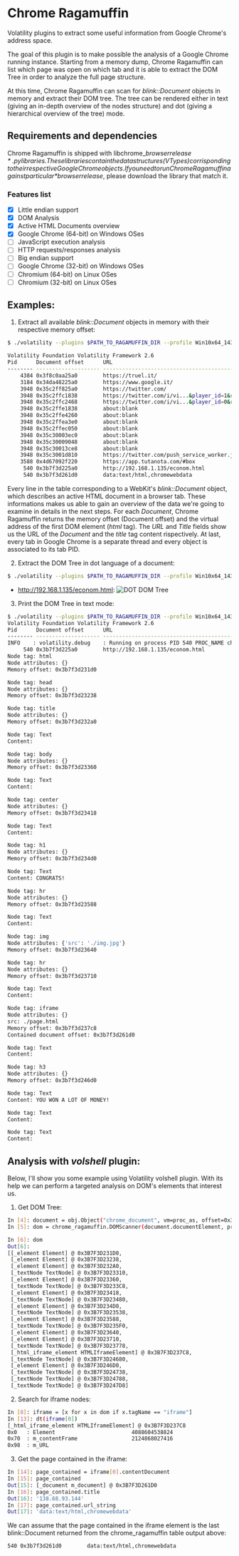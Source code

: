 # Chrome Ragamuffin
Volatility plugins to extract some useful information from Google Chrome's address space.

The goal of this plugin is to make possible the analysis of a Google Chrome running instance. Starting from a memory dump, 
Chrome Ragamuffin can list which page was open on which tab and it is able to extract the DOM Tree in order to analyze the full page structure.

At this time, Chrome Ragamuffin can scan for *blink::Document* objects in memory and extract their DOM tree. The tree can be rendered either in text (giving an in-depth overview of the nodes structure) and dot (giving a hierarchical overview of the tree) mode.

## Requirements and dependencies
Chrome Ragamuffin is shipped with libchrome_*$browserrelease*.py libraries. These libraries contain the data structures (VTypes) corrisponding to their respective Google Chrome objects. If you need to run Chrome Ragamuffin against particular *$browserrelease*, please download the library that match it.
### Features list
- [x] Little endian support
- [x] DOM Analysis
- [x] Active HTML Documents overview
- [x] Google Chrome (64-bit) on Windows OSes
- [ ] JavaScript execution analysis
- [ ] HTTP requests/responses analysis
- [ ] Big endian support
- [ ] Google Chrome (32-bit) on Windows OSes
- [ ] Chromium (64-bit) on Linux OSes
- [ ] Chromium (32-bit) on Linux OSes

## Examples:
1) Extract all available *blink::Document* objects in memory with their respective memory offset:
```sh
$ ./volatility --plugins $PATH_TO_RAGAMUFFIN_DIR --profile Win10x64_14393 -f dump.vmem chrome_ragamuffin

Volatility Foundation Volatility Framework 2.6
Pid      Document offset      URL                                                Title                                              DOM start address
-------- -------------------- -------------------------------------------------- -------------------------------------------------- -----------------
    4384 0x3f8c0aa25a0        https://truel.it/                                  TRUEL IT | Home                                    0x3f8c0aa3230   
    3184 0x34da48225a0        https://www.google.it/                             Google                                             0x34da4823230   
    3948 0x35c2ff825a0        https://twitter.com/                               Twitter. ? ci? che sta accadendo.                  0x35c2ff83230   
    3948 0x35c2ffc1838        https://twitter.com/i/vi...&player_id=1&rpc_init=1 Twitter web player                                 0x35c2ffc30f8   
    3948 0x35c2ffc2468        https://twitter.com/i/vi...&player_id=0&rpc_init=1 Twitter web player                                 0x35c2ffc9b98   
    3948 0x35c2ffe1838        about:blank                                        None                                               0x35c2ffe2468   
    3948 0x35c2ffe4260        about:blank                                        None                                               0x35c2ffe4e90   
    3948 0x35c2ffea3e0        about:blank                                        None                                               0x35c2ffeb010  
    3948 0x35c2ffec050        about:blank                                        None                                               0x35c2ffecc80   
    3948 0x35c30003ec0        about:blank                                        None                                               0x35c30004af0   
    3948 0x35c30009048        about:blank                                        None                                               0x35c30009c78   
    3948 0x35c30013ce8        about:blank                                        None                                               0x35c30014918   
    3948 0x35c3001d810        https://twitter.com/push_service_worker.js         None                                               0x35c3001e440   
    3588 0x4d67092f220        https://app.tutanota.com/#box                      vulwdfhvl@tuta.io - Tutanota                       0x4d67092fff0   
     540 0x3b7f3d225a0        http://192.168.1.135/econom.html                   None                                               0x3b7f3d231d0   
     540 0x3b7f3d261d0        data:text/html,chromewebdata                       138.68.93.144                                      0x3b7f3d26e60   
```
Every line in the table corresponding to a WebKit's *blink::Document* object, which describes an active HTML document in a browser tab.
These informations makes us able to gain an overview of the data we're going to examine in details in the next steps. For each *Document*, Chrome Ragamuffin returns the memory offset (Document offset) and the virtual address of the first DOM element (*html* tag). The *URL* and *Title* fields show us the URL of the *Document* and the *title* tag content rispectively. At last, every tab in Google Chrome is a separate thread and every object is associated to its tab PID.

2) Extract the DOM Tree in dot language of a document:
```sh
$ ./volatility --plugins $PATH_TO_RAGAMUFFIN_DIR --profile Win10x64_14393 -f dump.vmem chrome_ragamuffin -p 540 --documents 0x3b7f3d225a0 --dom 0x3b7f3d231d0 --output dot --output-file econom.dot
```
- http://192.168.1.135/econom.html:
![DOT DOM Tree](https://github.com/MalfurionStormrage/chrome_ragamuffin/blob/master/540.png)

3) Print the DOM Tree in text mode:
```sh
$ ./volatility --plugins $PATH_TO_RAGAMUFFIN_DIR --profile Win10x64_14393 -f dump.vmem chrome_ragamuffin -p 540 --documents 0x3b7f3d225a0 --dom 0x3b7f3d231d0
Volatility Foundation Volatility Framework 2.6
Pid      Document offset      URL                                                Title                                              DOM start address
-------- -------------------- -------------------------------------------------- -------------------------------------------------- -----------------
INFO    : volatility.debug    : Running on process PID 540 PROC_NAME chrome.exe
     540 0x3b7f3d225a0        http://192.168.1.135/econom.html                   None                                               0x3b7f3d231d0L   
Node tag: html
Node attributes: {}
Memory offset: 0x3b7f3d231d0

Node tag: head
Node attributes: {}
Memory offset: 0x3b7f3d23238

Node tag: title
Node attributes: {}
Memory offset: 0x3b7f3d232a0

Node tag: Text
Content: 

Node tag: body
Node attributes: {}
Memory offset: 0x3b7f3d23360

Node tag: Text
Content: 

Node tag: center
Node attributes: {}
Memory offset: 0x3b7f3d23418

Node tag: Text
Content: 

Node tag: h1
Node attributes: {}
Memory offset: 0x3b7f3d234d0

Node tag: Text
Content: CONGRATS!

Node tag: hr
Node attributes: {}
Memory offset: 0x3b7f3d23588

Node tag: Text
Content: 

Node tag: img
Node attributes: {'src': './img.jpg'}
Memory offset: 0x3b7f3d23640

Node tag: hr
Node attributes: {}
Memory offset: 0x3b7f3d23710

Node tag: Text
Content: 

Node tag: iframe
Node attributes: {}
src: ./page.html
Memory offset: 0x3b7f3d237c8
Contained document offset: 0x3b7f3d261d0

Node tag: Text
Content: 

Node tag: h3
Node attributes: {}
Memory offset: 0x3b7f3d246d0

Node tag: Text
Content: YOU WON A LOT OF MONEY!

Node tag: Text
Content: 

Node tag: Text
Content: 
```

## Analysis with *volshell* plugin:
Below, I'll show you some example using Volatility volshell plugin. With its help we can perform a targeted analysis on DOM's elements that interest us.

1) Get DOM Tree:

```sh
In [4]: document = obj.Object("chrome_document", vm=proc_as, offset=0x3b7f3d225a0)
In [5]: dom = chrome_ragamuffin.DOMScanner(document.documentElement, proc_as).scan()

In [6]: dom
Out[6]: 
[[_element Element] @ 0x3B7F3D231D0,
 [_element Element] @ 0x3B7F3D23238,
 [_element Element] @ 0x3B7F3D232A0,
 [_textNode TextNode] @ 0x3B7F3D23310,
 [_element Element] @ 0x3B7F3D23360,
 [_textNode TextNode] @ 0x3B7F3D233C8,
 [_element Element] @ 0x3B7F3D23418,
 [_textNode TextNode] @ 0x3B7F3D23480,
 [_element Element] @ 0x3B7F3D234D0,
 [_textNode TextNode] @ 0x3B7F3D23538,
 [_element Element] @ 0x3B7F3D23588,
 [_textNode TextNode] @ 0x3B7F3D235F0,
 [_element Element] @ 0x3B7F3D23640,
 [_element Element] @ 0x3B7F3D23710,
 [_textNode TextNode] @ 0x3B7F3D23778,
 [_html_iframe_element HTMLIframeElement] @ 0x3B7F3D237C8,
 [_textNode TextNode] @ 0x3B7F3D24680,
 [_element Element] @ 0x3B7F3D246D0,
 [_textNode TextNode] @ 0x3B7F3D24738,
 [_textNode TextNode] @ 0x3B7F3D24788,
 [_textNode TextNode] @ 0x3B7F3D247D8]
```
2) Search for iframe nodes:
```sh
In [8]: iframe = [x for x in dom if x.tagName == "iframe"]
In [13]: dt(iframe[0])
[_html_iframe_element HTMLIframeElement] @ 0x3B7F3D237C8
0x0   : Element                        4088604538824
0x70  : m_contentFrame                 2124868027416
0x98  : m_URL
```
3) Get the page contained in the iframe:
```sh
In [14]: page_contained = iframe[0].contentDocument
In [15]: page_contained
Out[15]: [_document m_document] @ 0x3B7F3D261D0
In [16]: page_contained.title
Out[16]: '138.68.93.144'
In [17]: page_contained.url_string
Out[17]: 'data:text/html,chromewebdata'
```
We can assume that the page contained in the iframe element is the last blink::Document returned from the chrome_ragamuffin table output above:
```sh
540 0x3b7f3d261d0        data:text/html,chromewebdata                       138.68.93.144                                      0x3b7f3d26e60
```
